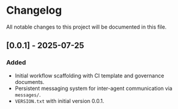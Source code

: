 # Changelog

All notable changes to this project will be documented in this file.

## [0.0.1] - 2025-07-25
### Added
- Initial workflow scaffolding with CI template and governance documents.
- Persistent messaging system for inter-agent communication via `messages/`.
- `VERSION.txt` with initial version 0.0.1.
